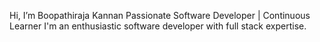 Hi, I’m Boopathiraja Kannan
Passionate Software Developer | Continuous Learner
I'm an enthusiastic software developer with full stack expertise.

